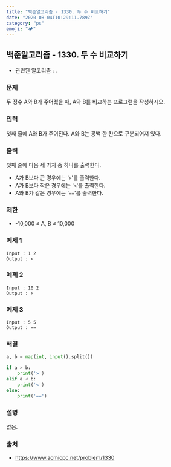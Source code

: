 ```yaml
---
title: "백준알고리즘 - 1330. 두 수 비교하기"
date: "2020-08-04T10:29:11.789Z"
category: "ps"
emoji: "🏕"
---
```


## 백준알고리즘 - 1330. 두 수 비교하기

- 관련된 알고리즘 : .

### 문제

두 정수 A와 B가 주어졌을 때, A와 B를 비교하는 프로그램을 작성하시오.

### 입력

첫째 줄에 A와 B가 주어진다. A와 B는 공백 한 칸으로 구분되어져 있다.

### 출력

첫째 줄에 다음 세 가지 중 하나를 출력한다.

- A가 B보다 큰 경우에는 '`>`'를 출력한다.
- A가 B보다 작은 경우에는 '`<`'를 출력한다.
- A와 B가 같은 경우에는 '`==`'를 출력한다.

### 제한

- -10,000 ≤ A, B ≤ 10,000

### 예제 1

```
Input : 1 2
Output : <
```

### 예제 2

```
Input : 10 2
Output : >
```

### 예제 3

```
Input : 5 5
Output : ==
```

### 해결 

```python
a, b = map(int, input().split())

if a > b:
    print('>')
elif a < b:
    print('<')
else:
    print('==')
```

### 설명

없음.

### 출처

- https://www.acmicpc.net/problem/1330
